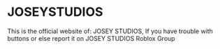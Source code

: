 # JOSEYSTUDIOS
This is the official website of: JOSEY STUDIOS, If you have trouble with buttons or else report it on JOSEY STUDIOS Roblox Group
